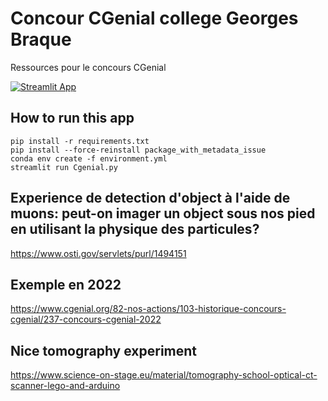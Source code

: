 # Concour **CGenial** college Georges Braque
Ressources pour le concours CGenial


[![Streamlit App](https://static.streamlit.io/badges/streamlit_badge_black_white.svg)](https://benjmy-cgenial-gbraque--cgenial-dr0nx8.streamlit.app/)


## How to run this app
```
pip install -r requirements.txt
pip install --force-reinstall package_with_metadata_issue
conda env create -f environment.yml
streamlit run Cgenial.py
```


## Experience de detection d'object à l'aide de muons: peut-on imager un object sous nos pied en utilisant la physique des particules?

https://www.osti.gov/servlets/purl/1494151

## Exemple en 2022
https://www.cgenial.org/82-nos-actions/103-historique-concours-cgenial/237-concours-cgenial-2022


## Nice tomography experiment

https://www.science-on-stage.eu/material/tomography-school-optical-ct-scanner-lego-and-arduino
